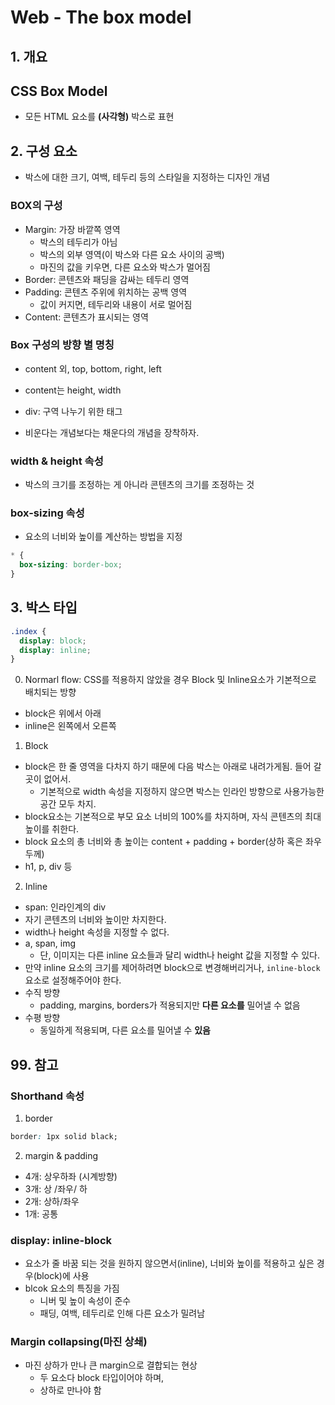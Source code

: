 # Web - The box model
## 1. 개요
## CSS Box Model
- 모든 HTML 요소를 **(사각형)** 박스로 표현

## 2. 구성 요소
- 박스에 대한 크기, 여백, 테두리 등의 스타일을 지정하는 디자인 개념
### BOX의 구성
- Margin: 가장 바깥쪽 영역
  - 박스의 테두리가 아님
  - 박스의 외부 영역(이 박스와 다른 요소 사이의 공백)
  - 마진의 값을 키우면, 다른 요소와 박스가 멀어짐
- Border: 콘텐츠와 패딩을 감싸는 테두리 영역
- Padding: 콘텐츠 주위에 위치하는 공백 영역
  - 값이 커지면, 테두리와 내용이 서로 멀어짐
- Content: 콘텐츠가 표시되는 영역

### Box 구성의 방향 별 명칭
- content 외, top, bottom, right, left
- content는 height, width

- div: 구역 나누기 위한 태그
- 비운다는 개념보다는 채운다의 개념을 장착하자.

### width & height 속성
- 박스의 크기를 조정하는 게 아니라 콘텐츠의 크기를 조정하는 것

### box-sizing 속성
- 요소의 너비와 높이를 계산하는 방법을 지정
```CSS
* {
  box-sizing: border-box;
}
```

## 3. 박스 타입
```CSS
.index {
  display: block;
  display: inline;
}
```
0. Normarl flow: CSS를 적용하지 않았을 경우 Block 및 Inline요소가 기본적으로 배치되는 방향
  - block은 위에서 아래
  - inline은 왼쪽에서 오른쪽
1. Block
  - block은 한 줄 영역을 다차지 하기 때문에 다음 박스는 아래로 내려가게됨. 들어 갈 곳이 없어서.
    - 기본적으로 width 속성을 지정하지 않으면 박스는 인라인 방향으로 사용가능한 공간 모두 차지.
  - block요소는 기본적으로 부모 요소 너비의 100%를 차지하며, 자식 콘텐츠의 최대 높이를 취한다.
  - block 요소의 총 너비와 총 높이는 content + padding + border(상하 혹은 좌우 두께)
  - h1, p, div 등
2. Inline
  - span: 인라인계의 div
  - 자기 콘텐츠의 너비와 높이만 차지한다.
  - width나 height 속성을 지정할 수 없다.    
  - a, span, img
    - 단, 이미지는 다른 inline 요소들과 달리 width나 height 값을 지정할 수 있다.
  - 만약 inline 요소의 크기를 제어하려면 block으로 변경해버리거나, `inline-block` 요소로 설정해주어야 한다.
  - 수직 방향
    - padding, margins, borders가 적용되지만 **다른 요소를** 밀어낼 수 없음
  - 수평 방향
    - 동일하게 적용되며, 다른 요소를 밀어낼 수 **있음**


## 99. 참고
### Shorthand 속성
1. border
```CSS
border: 1px solid black;
```

2. margin & padding
- 4개: 상우하좌 (시계방향)
- 3개: 상 /좌우/ 하
- 2개: 상하/좌우
- 1개: 공통

### display: inline-block
- 요소가 줄 바꿈 되는 것을 원하지 않으면서(inline), 너비와 높이를 적용하고 싶은 경우(block)에 사용
- blcok 요소의 특징을 가짐
  - 니버 및 높이 속성이 준수
  - 패딩, 여백, 테두리로 인해 다른 요소가 밀려남

### Margin collapsing(마진 상쇄)
- 마진 상하가 만나 큰 margin으로 결합되는 현상
  - 두 요소다 block 타입이어야 하며,
  - 상하로 만나야 함